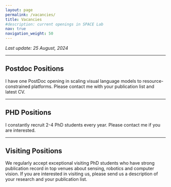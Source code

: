 ```yaml
---
layout: page
permalink: /vacancies/
title: Vacancies
#description: current openings in SPACE Lab
nav: true
navigation_weight: 50
---
```


*Last update: 25 August, 2024*

---
## **Postdoc Positions**

I have one PostDoc opening in scaling visual language models to resource-constrained platforms. Please contact me with your publication list and latest CV.

---
## **PHD Positions**

I constantly recruit 2-4 PhD students every year. Please contact me if you are interested. 

---
## **Visiting Positions**

We regularly accept exceptional visiting PhD students who have strong publication record in top venues about sensing, robotics and computer vision. If you are interested in visiting us, please send us a description of your research and your publication list.
